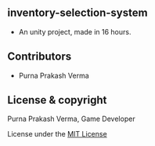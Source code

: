 ## inventory-selection-system

- An unity project, made in 16 hours.

## Contributors
- Purna Prakash Verma

## License & copyright
Purna Prakash Verma, Game Developer

License under the [MIT License](LICENSE)
